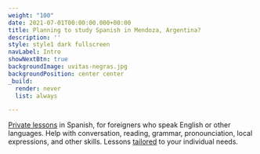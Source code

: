 ```yaml
---
weight: "100"
date: 2021-07-01T00:00:00.000+00:00
title: Planning to study Spanish in Mendoza, Argentina?
description: ''
style: style1 dark fullscreen
navLabel: Intro
showNextBtn: true
backgroundImage: uvitas-negras.jpg
backgroundPosition: center center
_build:
  render: never
  list: always

---
```

[Private lessons](/spanish-lessons/) in Spanish, for foreigners who speak English or other languages. Help with conversation, reading, grammar, pronounciation, local expressions, and other skills. Lessons [tailored](/fees/) to your individual needs.

